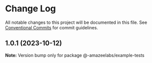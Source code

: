 # Change Log

All notable changes to this project will be documented in this file. See
[Conventional Commits](https://conventionalcommits.org) for commit guidelines.

## 1.0.1 (2023-10-12)

**Note:** Version bump only for package @-amazeelabs/example-tests
